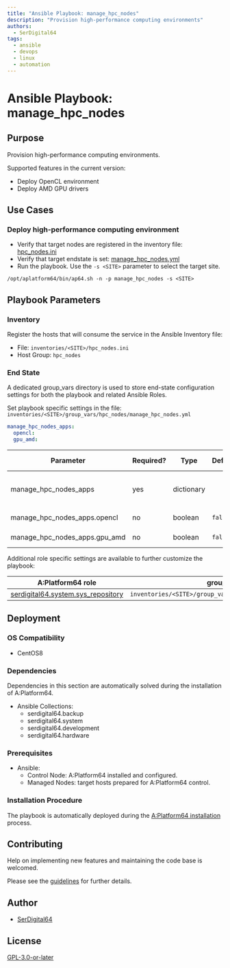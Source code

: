 ```yaml
---
title: "Ansible Playbook: manage_hpc_nodes"
description: "Provision high-performance computing environments"
authors:
  - SerDigital64
tags:
  - ansible
  - devops
  - linux
  - automation
---
```


# Ansible Playbook: manage_hpc_nodes

## Purpose

Provision high-performance computing environments.

Supported features in the current version:

- Deploy OpenCL environment
- Deploy AMD GPU drivers

## Use Cases

### Deploy high-performance computing environment

- Verify that target nodes are registered in the inventory file: [hpc_nodes.ini](#inventory)
- Verify that target endstate is set: [manage_hpc_nodes.yml](#end-state)
- Run the playbook. Use the `-s <SITE>` parameter to select the target site.

```shell
/opt/aplatform64/bin/ap64.sh -n -p manage_hpc_nodes -s <SITE>
```

## Playbook Parameters

### Inventory

Register the hosts that will consume the service in the Ansible Inventory file:

- File: `inventories/<SITE>/hpc_nodes.ini`
- Host Group: `hpc_nodes`

### End State

A dedicated group_vars directory is used to store end-state configuration settings for both the playbook and related Ansible Roles.

Set playbook specific settings in the file: `inventories/<SITE>/group_vars/hpc_nodes/manage_hpc_nodes.yml`

```yaml
manage_hpc_nodes_apps:
  opencl:
  gpu_amd:
```

| Parameter                     | Required? | Type       | Default | Purpose / Value                           |
| ----------------------------- | --------- | ---------- | ------- | ----------------------------------------- |
| manage_hpc_nodes_apps         | yes       | dictionary |         | Define what applications will be deployed |
| manage_hpc_nodes_apps.opencl  | no        | boolean    | `false` | Deploy the application?                   |
| manage_hpc_nodes_apps.gpu_amd | no        | boolean    | `false` | Deploy the application?                   |

Additional role specific settings are available to further customize the playbook:

| A:Platform64 role                                                                | group_vars file                                               |
| -------------------------------------------------------------------------------- | ------------------------------------------------------------- |
| [serdigital64.system.sys_repository](../roles/sys_repository.md#role-parameters) | `inventories/<SITE>/group_vars/hpc_nodes/sys_repository.yml` |

## Deployment

### OS Compatibility

- CentOS8

### Dependencies

Dependencies in this section are automatically solved during the installation of A:Platform64.

- Ansible Collections:
  - serdigital64.backup
  - serdigital64.system
  - serdigital64.development
  - serdigital64.hardware

### Prerequisites

- Ansible:
  - Control Node: A:Platform64 installed and configured.
  - Managed Nodes: target hosts prepared for A:Platform64 control.

### Installation Procedure

The playbook is automatically deployed during the [A:Platform64 installation](/#installation) process.

## Contributing

Help on implementing new features and maintaining the code base is welcomed.

Please see the [guidelines](../contributing/guidelines.md) for further details.

## Author

- [SerDigital64](https://serdigital64.github.io/)

## License

[GPL-3.0-or-later](https://www.gnu.org/licenses/gpl-3.0.txt)
